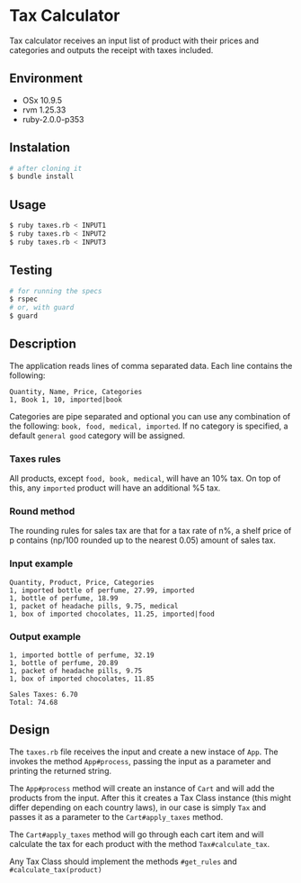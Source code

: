 # Tax Calculator
Tax calculator receives an input list of product with their prices and categories and outputs the receipt with taxes included.

## Environment
- OSx 10.9.5
- rvm 1.25.33
- ruby-2.0.0-p353

## Instalation
```sh
# after cloning it
$ bundle install
```

## Usage
```sh
$ ruby taxes.rb < INPUT1
$ ruby taxes.rb < INPUT2
$ ruby taxes.rb < INPUT3
```

## Testing
```sh
# for running the specs
$ rspec
# or, with guard
$ guard
```

## Description
The application reads lines of comma separated data. Each line contains the following:
```
Quantity, Name, Price, Categories
1, Book 1, 10, imported|book
```
Categories are pipe separated and optional you can use any combination of the following: `book, food, medical, imported`. If no category is specified, a default `general good` category will be assigned.

### Taxes rules
All products, except `food, book, medical`, will have an 10% tax. On top of this, any `imported` product will have an additional %5 tax.

### Round method
The rounding rules for sales tax are that for a tax rate of n%, a shelf price of p contains (np/100 rounded up to the nearest 0.05) amount of sales tax.

### Input example
```
Quantity, Product, Price, Categories
1, imported bottle of perfume, 27.99, imported
1, bottle of perfume, 18.99
1, packet of headache pills, 9.75, medical
1, box of imported chocolates, 11.25, imported|food
```

### Output example
```
1, imported bottle of perfume, 32.19
1, bottle of perfume, 20.89
1, packet of headache pills, 9.75
1, box of imported chocolates, 11.85

Sales Taxes: 6.70
Total: 74.68
```

## Design
The `taxes.rb` file receives the input and create a new instace of `App`. The invokes the method `App#process`, passing the input as a parameter and printing the returned string.

The `App#process` method will create an instance of `Cart` and will add the products from the input. After this it creates a Tax Class instance (this might differ depending on each country laws), in our case is simply `Tax` and passes it as a parameter to the `Cart#apply_taxes` method.

The `Cart#apply_taxes` method will go through each cart item and will calculate the tax for each product with the method `Tax#calculate_tax`.

Any Tax Class should implement the methods `#get_rules` and `#calculate_tax(product)`
